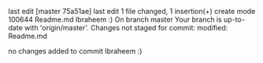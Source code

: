 last edit
[master 75a51ae] last edit
 1 file changed, 1 insertion(+)
 create mode 100644 Readme.md
Ibraheem :)
On branch master
Your branch is up-to-date with 'origin/master'.
Changes not staged for commit:
	modified:   Readme.md

no changes added to commit
Ibraheem :)
